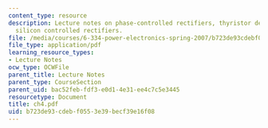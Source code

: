 ```yaml
---
content_type: resource
description: Lecture notes on phase-controlled rectifiers, thyristor devices, and
  silicon controlled rectifiers.
file: /media/courses/6-334-power-electronics-spring-2007/b723de93cdebf0553e39becf39e16f08_ch4.pdf
file_type: application/pdf
learning_resource_types:
- Lecture Notes
ocw_type: OCWFile
parent_title: Lecture Notes
parent_type: CourseSection
parent_uid: bac52feb-fdf3-e0d1-4e31-ee4c7c5e3445
resourcetype: Document
title: ch4.pdf
uid: b723de93-cdeb-f055-3e39-becf39e16f08
---
```

